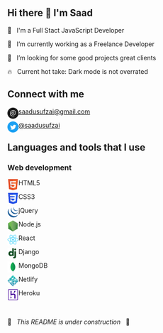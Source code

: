 ## Hi there 👋 I'm Saad

🙂 &nbsp; I'm a Full Stact JavaScript Developer

🌱 &nbsp; I’m currently working as a Freelance Developer

🔎 &nbsp; I’m looking for some good projects great clients  

🔥 &nbsp; Current hot take: Dark mode is not overrated

## Connect with me

[<img align="left" alt="Email" height="25px" src="/Icons/email.png" />][email][saadusufzai@gmail.com](mailto:saadusufzai@gmail.com)<br />

[<img align="left" alt="Twitter" height="25px" src="/Icons/twitter.png" />][twitter][@saadusufzai](https://twitter.com/saadusufzai)

## Languages and tools that I use

### Web development

<img align="left" alt="Email" height="25px" src="/Icons/html.png" /> HTML5

<img align="left" alt="Email" height="25px" src="/Icons/css.png" /> CSS3

<img align="left" alt="Email" height="25px" src="/Icons/jquery.png" /> jQuery

<img align="left" alt="Email" height="25px" src="/Icons/node.png" /> Node.js

<img align="left" alt="Email" height="25px" src="/Icons/react.png" /> React

<img align="left" alt="Email" height="25px" src="/Icons/django.png" /> Django

<img align="left" alt="Email" height="25px" src="/Icons/mongodb.png" /> MongoDB

<img align="left" alt="Email" height="25px" src="/Icons/netlify.png" /> Netlify

<img align="left" alt="Email" height="25px" src="/Icons/heroku.png" /> Heroku
<br/>
<br/>
<br/>


🚧 &nbsp; *This README is under construction* &nbsp; 🚧


[email]: mailto:saadusufzai@gmail.com
[twitter]: https://twitter.com/saadusufzai
[instagram]: https://www.instagram.com/saadusufzai
